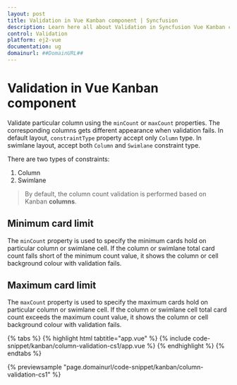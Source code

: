 ```yaml
---
layout: post
title: Validation in Vue Kanban component | Syncfusion
description: Learn here all about Validation in Syncfusion Vue Kanban component of Syncfusion Essential JS 2 and more.
control: Validation 
platform: ej2-vue
documentation: ug
domainurl: ##DomainURL##
---
```


# Validation in Vue Kanban component

Validate particular column using the `minCount` or `maxCount` properties. The corresponding columns gets different appearance when validation fails. In default layout, `constraintType` property accept only `Column` type. In swimlane layout, accept both `Column` and `Swimlane` constraint type.

There are two types of constraints:
1. Column
2. Swimlane

> By default, the column count validation is performed based on Kanban **columns**.

## Minimum card limit

The `minCount` property is used to specify the minimum cards hold on particular column or swimlane cell. If the column or swimlane total card count falls short of the minimum count value, it shows the column or cell background colour with validation fails.

## Maximum card limit

The `maxCount` property is used to specify the maximum cards hold on particular column or swimlane cell. If the column or swimlane cell total card count exceeds the maximum count value, it shows the column or cell background colour with validation fails.

{% tabs %}
{% highlight html tabtitle="app.vue" %}
{% include code-snippet/kanban/column-validation-cs1/app.vue %}
{% endhighlight %}
{% endtabs %}
        
{% previewsample "page.domainurl/code-snippet/kanban/column-validation-cs1" %}
